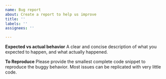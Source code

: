 ```yaml
---
name: Bug report
about: Create a report to help us improve
title: ''
labels: ''
assignees: ''

---
```


**Expected vs actual behavior**
A clear and concise description of what you expected to happen, and what actually happened.

**To Reproduce**
Please provide the smallest complete code snippet to reproduce the buggy behavior. Most issues can be replicated with very little code.
